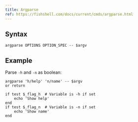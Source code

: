 ```yaml
---
title: Argparse
ref: https://fishshell.com/docs/current/cmds/argparse.html
---
```


## Syntax

```fish
argparse OPTIONS OPTION_SPEC -- $argv
```

## Example

Parse `-h` and `-n` as boolean:

```fish
argparse 'h/help' 'n/name' -- $argv
or return

if test $_flag_h  # Variable is -h if set
    echo 'Show help'
end
if test $_flag_n  # Variable is -n if set
    echo 'Show name'
end
```
